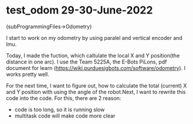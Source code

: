# test_odom 29-30-June-2022

(subProgrammingFiles->Odometry)

 I start to work on my odometry by using paralel and vertical encoder and Imu. 



Today, I made the fuction, which caltulate the local X and Y position(the distance in one arc). I use the Team 5225A, the E-Bots PiLons, pdf document for learn (https://wiki.purduesigbots.com/software/odometry). I works pretty well.



For the next time, I want to figure out, how to calculate the total (current) X and Y position with using the angle of the robot.Next, I want to rewrite this code into the code. For this, there are 2 reason:

- code is too long, so it is running slow
- multitask code will make code more clear 



